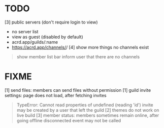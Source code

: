 # TODO

[3] public servers (don't require login to view)
- no server list
- view as guest (disabled by default)
- acrd.app/guilds/:name
- https://acrd.app/channels/<unique-guild-name>/<unique-channel-name>
[4] show more things no channels exist
> show member list bar
> inform user that there are no channels

# FIXME

[1] send files: members can send files without permission
[1] guild invite settings: page does not load, after fetching invites
> TypeError: Cannot read properties of undefined (reading 'id')
> invite may be created by a user that left the guild
[2] themes do not work on live build
[3] member status: members sometimes remain online, after going offline
> disconnected event may not be called
